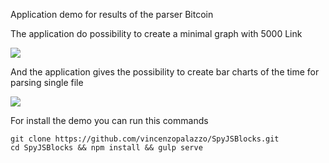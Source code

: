 Application demo for results of the parser Bitcoin

The application do possibility to create a minimal graph with 5000 Link

![](https://i.ibb.co/HFXZ0mv/Screenshot-from-2019-09-21-22-14-10.png)

And the application gives the possibility to create bar charts of the time for parsing single file

![](https://i.ibb.co/qYHz07t/Screenshot-from-2019-09-21-22-14-25.png)

For install the demo you can run this commands

```
git clone https://github.com/vincenzopalazzo/SpyJSBlocks.git
cd SpyJSBlocks && npm install && gulp serve

```
